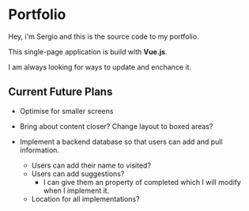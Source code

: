 # Portfolio

Hey, i'm Sergio and this is the source code to my portfolio.

This single-page application is build with **Vue.js**.

I am always looking for ways to update and enchance it.

## Current Future Plans
- Optimise for smaller screens

- Bring about content closer? Change layout to boxed areas?

- Implement a backend database so that users can add and pull information.
  - Users can add their name to visited?
  - Users can add suggestions?
    - I can give them an property of completed which I will modify when I implement it.
  - Location for all implementations?
